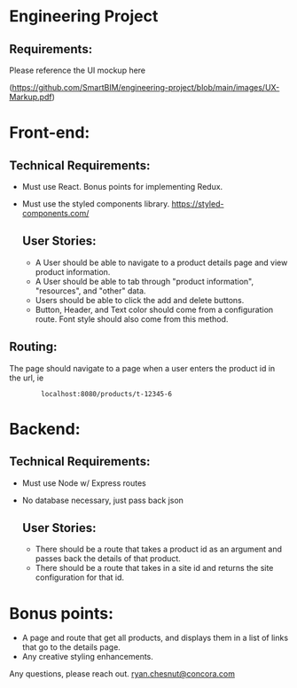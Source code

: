 # Engineering Project

## Requirements: 

Please reference the UI mockup here 

(https://github.com/SmartBIM/engineering-project/blob/main/images/UX-Markup.pdf)

# Front-end: 
## Technical Requirements: 
- Must use React. Bonus points for implementing Redux.
- Must use the styled components library. https://styled-components.com/


	## User Stories: 
	- A User should be able to navigate to a product details page and view product information.
	- A User should be able to tab through "product information", "resources", and "other" data. 
	- Users should be able to click the add and delete buttons.  
	- Button, Header, and Text color should come from a configuration route. Font style should also come from this method.

## Routing: 
The page should navigate to a page when a user enters the product id in the url, ie 
```
		localhost:8080/products/t-12345-6
```


# Backend: 
## Technical Requirements: 
- Must use Node w/ Express routes
- No database necessary, just pass back json 


	## User Stories: 
	- There should be a route that takes a product id as an argument and passes back the details of that product. 
	- There should be a route that takes in a site id and returns the site configuration for that id. 



# Bonus points: 
- A page and route that get all products, and displays them in a list of links that go to the details page. 
- Any creative styling enhancements.  


Any questions, please reach out.
ryan.chesnut@concora.com

